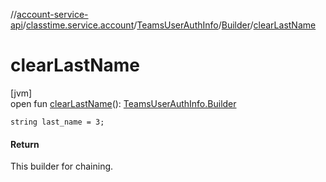//[account-service-api](../../../../index.md)/[classtime.service.account](../../index.md)/[TeamsUserAuthInfo](../index.md)/[Builder](index.md)/[clearLastName](clear-last-name.md)

# clearLastName

[jvm]\
open fun [clearLastName](clear-last-name.md)(): [TeamsUserAuthInfo.Builder](index.md)

`string last_name = 3;`

#### Return

This builder for chaining.
